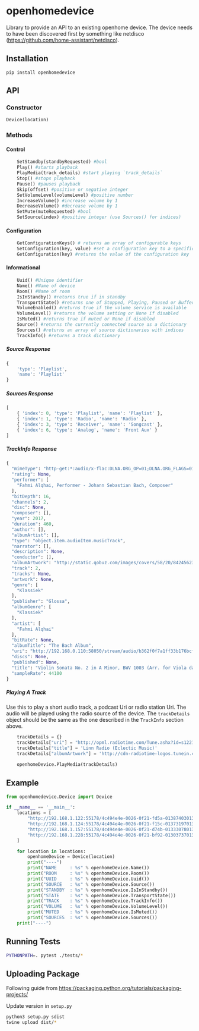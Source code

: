 # openhomedevice

Library to provide an API to an existing openhome device. The device needs to have been discovered first by something like netdisco (https://github.com/home-assistant/netdisco).

## Installation

`pip install openhomedevice`

## API

### Constructor

```python
Device(location)
```

### Methods

#### Control

```python
    SetStandby(standbyRequested) #bool
    Play() #starts playback
    PlayMedia(track_details) #start playing `track_details`
    Stop() #stops playback
    Pause() #pauses playback
    Skip(offset) #positive or negative integer
    SetVolumeLevel(volumeLevel) #positive number
    IncreaseVolume() #increase volume by 1
    DecreaseVolume() #decrease volume by 1
    SetMute(muteRequested) #bool
    SetSource(index) #positive integer (use Sources() for indices)
```

#### Configuration

```python
    GetConfigurationKeys() # returns an array of configurable keys
    SetConfiguration(key, value) #set a configuration key to a specific value
    GetConfiguration(key) #returns the value of the configuration key
```

#### Informational

```python
    Uuid() #Unique identifier
    Name() #Name of device
    Room() #Name of room
    IsInStandby() #returns true if in standby
    TransportState() #returns one of Stopped, Playing, Paused or Buffering.
    VolumeEnabled() #returns true if the volume service is available
    VolumeLevel() #returns the volume setting or None if disabled
    IsMuted() #returns true if muted or None if disabled
    Source() #returns the currently connected source as a dictionary
    Sources() #returns an array of source dictionaries with indices
    TrackInfo() #returns a track dictionary
```

##### Source Response

```python
{
    'type': 'Playlist',
    'name': 'Playlist'
}
```

##### Sources Response

```python
[
    { 'index': 0, 'type': 'Playlist', 'name': 'Playlist' },
    { 'index': 1, 'type': 'Radio', 'name': 'Radio' },
    { 'index': 3, 'type': 'Receiver', 'name': 'Songcast' },
    { 'index': 6, 'type': 'Analog', 'name': 'Front Aux' }
]
```

##### TrackInfo Response

```python
{
  "mimeType": "http-get:*:audio/x-flac:DLNA.ORG_OP=01;DLNA.ORG_FLAGS=01700000000000000000000000000000",
  "rating": None,
  "performer": [
    "Fahmi Alqhai, Performer - Johann Sebastian Bach, Composer"
  ],
  "bitDepth": 16,
  "channels": 2,
  "disc": None,
  "composer": [],
  "year": 2017,
  "duration": 460,
  "author": [],
  "albumArtist": [],
  "type": "object.item.audioItem.musicTrack",
  "narrator": [],
  "description": None,
  "conductor": [],
  "albumArtwork": "http://static.qobuz.com/images/covers/58/20/8424562332058_600.jpg",
  "track": 2,
  "tracks": None,
  "artwork": None,
  "genre": [
    "Klassiek"
  ],
  "publisher": "Glossa",
  "albumGenre": [
    "Klassiek"
  ],
  "artist": [
    "Fahmi Alqhai"
  ],
  "bitRate": None,
  "albumTitle": "The Bach Album",
  "uri": "http://192.168.0.110:58050/stream/audio/b362f0f7a1ff33b176bcf2adde75af96.flac",
  "discs": None,
  "published": None,
  "title": "Violin Sonata No. 2 in A Minor, BWV 1003 (Arr. for Viola da gamba) : Violin Sonata No. 2 in A Minor, BWV 1003 (Arr. for Viola da gamba): II. Fuga",
  "sampleRate": 44100
}
```

##### Playing A Track

Use this to play a short audio track, a podcast Uri or radio station Uri. The audio will be played using the radio source of the device. The `trackDetails` object should be the same as the one described in the `TrackInfo` section above.

```python
    trackDetails = {}
    trackDetails["uri"] = "http://opml.radiotime.com/Tune.ashx?id=s122119"
    trackDetails["title"] = 'Linn Radio (Eclectic Music)'
    trackDetails["albumArtwork"] = 'http://cdn-radiotime-logos.tunein.com/s122119q.png'

    openhomeDevice.PlayMedia(trackDetails)
```

## Example

```python
from openhomedevice.Device import Device

if __name__ == '__main__':
    locations = [
        "http://192.168.1.122:55178/4c494e4e-0026-0f21-fd5a-01387403013f/Upnp/device.xml",
        "http://192.168.1.124:55178/4c494e4e-0026-0f21-f15c-01373197013f/Upnp/device.xml",
        "http://192.168.1.157:55178/4c494e4e-0026-0f21-d74b-01333078013f/Upnp/device.xml",
        "http://192.168.1.228:55178/4c494e4e-0026-0f21-bf92-01303737013f/Upnp/device.xml"
    ]

    for location in locations:
        openhomeDevice = Device(location)
        print("----")
        print("NAME     : %s" % openhomeDevice.Name())
        print("ROOM     : %s" % openhomeDevice.Room())
        print("UUID     : %s" % openhomeDevice.Uuid())
        print("SOURCE   : %s" % openhomeDevice.Source())
        print("STANDBY  : %s" % openhomeDevice.IsInStandby())
        print("STATE    : %s" % openhomeDevice.TransportState())
        print("TRACK    : %s" % openhomeDevice.TrackInfo())
        print("VOLUME   : %s" % openhomeDevice.VolumeLevel())
        print("MUTED    : %s" % openhomeDevice.IsMuted())
        print("SOURCES  : %s" % openhomeDevice.Sources())
    print("----")
```

## Running Tests

```bash
PYTHONPATH=. pytest ./tests/*
```

## Uploading Package

Following guide from https://packaging.python.org/tutorials/packaging-projects/

Update version in `setup.py`

```sh
python3 setup.py sdist
twine upload dist/*
```
